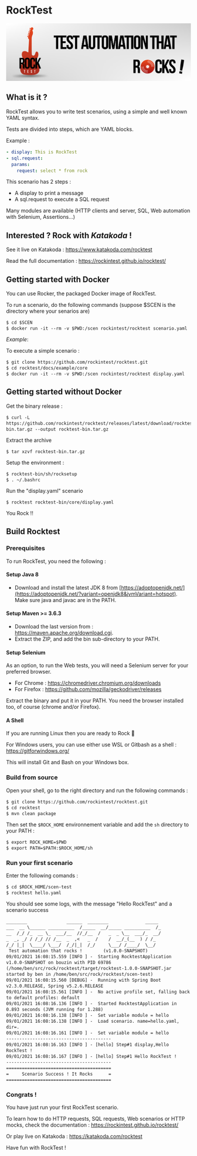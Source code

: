 # RockTest

![rocktest.png](rocktest.png)


## What is it ?

RockTest allows you to write test scenarios, using a simple and well known YAML syntax.

Tests are divided into steps, which are YAML blocks.

Example :

````yaml
- display: This is RockTest
- sql.request:
  params:
    request: select * from rock
````

This scenario has 2 steps :
- A display to print a message
- A sql.request to execute a SQL request

Many modules are available (HTTP clients and server, SQL, Web automation with Selenium, Assertions...)

## Interested ? Rock with _Katakoda_ !

See it live on Katakoda : https://www.katakoda.com/rocktest

Read the full documentation : https://rockintest.github.io/rocktest/

## Getting started with Docker

You can use Rocker, the packaged Docker image of RockTest.

To run a scenario, do the following commands (suppose $SCEN is the directory where your senarios are)

    $ cd $SCEN
    $ docker run -it --rm -v $PWD:/scen rockintest/rocktest scenario.yaml

*Example*:

To execute a simple scenario :

    $ git clone https://github.com/rockintest/rocktest.git
    $ cd rocktest/docs/example/core
    $ docker run -it --rm -v $PWD:/scen rockintest/rocktest display.yaml

## Getting started without Docker

Get the binary release :

    $ curl -L https://github.com/rockintest/rocktest/releases/latest/download/rocktest-bin.tar.gz --output rocktest-bin.tar.gz

Extract the archive

    $ tar xzvf rocktest-bin.tar.gz

Setup the environment :

    $ rocktest-bin/sh/rocksetup
    $ . ~/.bashrc

Run the "display.yaml" scenario

    $ rocktest rocktest-bin/core/display.yaml

You Rock !! 

## Build Rocktest

### Prerequisites

To run RockTest, you need the following :

#### Setup Java 8

- Download and install the latest JDK 8 from [https://adoptopenjdk.net/](https://adoptopenjdk.net/?variant=openjdk8&jvmVariant=hotspot).
Make sure java and javac are in the PATH.

#### Setup Maven >= 3.6.3

- Download the last version from : https://maven.apache.org/download.cgi.
- Extract the ZIP, and add the bin sub-directory to your PATH.

#### Setup Selenium

As an option, to run the Web tests, you will need a Selenium server for your preferred browser.
- For Chrome : https://chromedriver.chromium.org/downloads
- For Firefox : https://github.com/mozilla/geckodriver/releases

Extract the binary and put it in your PATH.
You need the browser installed too, of course (chrome and/or Firefox).

#### A Shell

If you are running Linux then you are ready to Rock :guitar:

For Windows users, you can use either use WSL or Gitbash as a shell : https://gitforwindows.org/

This will install Git and Bash on your Windows box.

### Build from source

Open your shell, go to the right directory and run the following commands :

    $ git clone https://github.com/rockintest/rocktest.git
    $ cd rocktest
    $ mvn clean package

Then set the `$ROCK_HOME` environnement variable and add the `sh` directory to your PATH :

    $ export ROCK_HOME=$PWD
    $ export PATH=$PATH:$ROCK_HOME/sh

### Run your first scenario

Enter the following comands :

    $ cd $ROCK_HOME/scen-test
    $ rocktest hello.yaml

You should see some logs, with the message "Hello RockTest" and a scenario success

```
________               ______  ________              _____
___  __ \______ __________  /_____  __/_____ __________  /_
__  /_/ /_  __ \_  ___/__  //_/__  /   _  _ \__  ___/_  __/
_  _, _/ / /_/ // /__  _  ,<   _  /    /  __/_(__  ) / /_
/_/ |_|  \____/ \___/  /_/|_|  /_/     \___/ /____/  \__/
 Test automation that rocks !        (v1.0.0-SNAPSHOT)
09/01/2021 16:08:15.559 [INFO ] -  Starting RocktestApplication v1.0.0-SNAPSHOT on bouzin with PID 69786 (/home/ben/src/rock/rocktest/target/rocktest-1.0.0-SNAPSHOT.jar started by ben in /home/ben/src/rock/rocktest/scen-test)
09/01/2021 16:08:15.560 [DEBUG] -  Running with Spring Boot v2.3.0.RELEASE, Spring v5.2.6.RELEASE
09/01/2021 16:08:15.561 [INFO ] -  No active profile set, falling back to default profiles: default
09/01/2021 16:08:16.136 [INFO ] -  Started RocktestApplication in 0.893 seconds (JVM running for 1.288)
09/01/2021 16:08:16.138 [INFO ] -  Set variable module = hello
09/01/2021 16:08:16.138 [INFO ] -  Load scenario. name=hello.yaml, dir=.
09/01/2021 16:08:16.161 [INFO ] -  Set variable module = hello
----------------------------------------
09/01/2021 16:08:16.163 [INFO ] - [hello] Step#1 display,Hello RockTest !
09/01/2021 16:08:16.167 [INFO ] - [hello] Step#1 Hello RockTest !
----------------------------------------
========================================
=     Scenario Success ! It Rocks      =
========================================
```

### Congrats !

You have just run your first RockTest scenario.

To learn how to do HTTP requests, SQL requests, Web scenarios or HTTP mocks, check the documentation : https://rockintest.github.io/rocktest/

Or play live on Katakoda : https://katakoda.com/rocktest

Have fun with RockTest !
